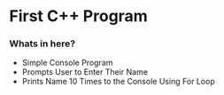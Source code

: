 # First C++ Program

### Whats in here?

- Simple Console Program
- Prompts User to Enter Their Name
- Prints Name 10 Times to the Console Using For Loop